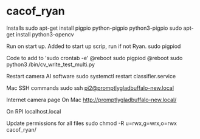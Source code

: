 # cacof_ryan

Installs
sudo apt-get install pigpio python-pigpio python3-pigpio
sudo apt-get install python3-opencv

Run on start up. Added to start up scrip, run if not Ryan.
sudo pigpiod

Code to add to 'sudo crontab -e'
@reboot sudo pigpiod
@reboot sudo python3 /bin/cv_write_test_multi.py



Restart camera AI software
sudo systemctl restart classifier.service


Mac SSH commands
sudo ssh pi2@promptlygladbuffalo-new.local

Internet camera page
On Mac
http://promptlygladbuffalo-new.local/

On RPI
localhost.local


Update permissions for all files
sudo chmod -R u=rwx,g=wrx,o=rwx cacof_ryan/

